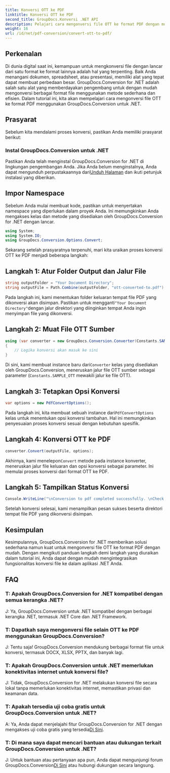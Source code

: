 ```yaml
---
title: Konversi OTT ke PDF
linktitle: Konversi OTT ke PDF
second_title: GroupDocs.Konversi .NET API
description: Pelajari cara mengonversi file OTT ke format PDF dengan mudah menggunakan GroupDocs.Conversion untuk .NET. Integrasikan konversi file dengan mulus ke dalam aplikasi .NET Anda.
weight: 16
url: /id/net/pdf-conversion/convert-ott-to-pdf/
---
```

## Perkenalan

Di dunia digital saat ini, kemampuan untuk mengkonversi file dengan lancar dari satu format ke format lainnya adalah hal yang terpenting. Baik Anda menangani dokumen, spreadsheet, atau presentasi, memiliki alat yang tepat dapat membuat perbedaan besar. GroupDocs.Conversion for .NET adalah salah satu alat yang memberdayakan pengembang untuk dengan mudah mengonversi berbagai format file menggunakan metode sederhana dan efisien. Dalam tutorial ini, kita akan mempelajari cara mengonversi file OTT ke format PDF menggunakan GroupDocs.Conversion untuk .NET.

## Prasyarat

Sebelum kita mendalami proses konversi, pastikan Anda memiliki prasyarat berikut:

### Instal GroupDocs.Conversion untuk .NET

 Pastikan Anda telah menginstal GroupDocs.Conversion for .NET di lingkungan pengembangan Anda. Jika Anda belum menginstalnya, Anda dapat mengunduh perpustakaannya dari[Unduh Halaman](https://releases.groupdocs.com/conversion/net/) dan ikuti petunjuk instalasi yang diberikan.

## Impor Namespace

Sebelum Anda mulai membuat kode, pastikan untuk menyertakan namespace yang diperlukan dalam proyek Anda. Ini memungkinkan Anda mengakses kelas dan metode yang disediakan oleh GroupDocs.Conversion for .NET dengan lancar.

```csharp
using System;
using System.IO;
using GroupDocs.Conversion.Options.Convert;
```


Sekarang setelah prasyaratnya terpenuhi, mari kita uraikan proses konversi OTT ke PDF menjadi beberapa langkah:

## Langkah 1: Atur Folder Output dan Jalur File

```csharp
string outputFolder = "Your Document Directory";
string outputFile = Path.Combine(outputFolder, "ott-converted-to.pdf");
```

 Pada langkah ini, kami menentukan folder keluaran tempat file PDF yang dikonversi akan disimpan. Pastikan untuk mengganti`"Your Document Directory"`dengan jalur direktori yang diinginkan tempat Anda ingin menyimpan file yang dikonversi.

## Langkah 2: Muat File OTT Sumber

```csharp
using (var converter = new GroupDocs.Conversion.Converter(Constants.SAMPLE_OTT))
{
    // Logika konversi akan masuk ke sini
}
```

 Di sini, kami membuat instance baru dari`Converter` kelas yang disediakan oleh GroupDocs.Conversion, meneruskan jalur file OTT sumber sebagai parameter (`Constants.SAMPLE_OTT` mewakili jalur ke file OTT).

## Langkah 3: Tetapkan Opsi Konversi

```csharp
var options = new PdfConvertOptions();
```

 Pada langkah ini, kita membuat sebuah instance dari`PdfConvertOptions` kelas untuk menentukan opsi konversi tambahan. Hal ini memungkinkan penyesuaian proses konversi sesuai dengan kebutuhan spesifik.

## Langkah 4: Konversi OTT ke PDF

```csharp
converter.Convert(outputFile, options);
```

 Akhirnya, kami menelepon`Convert` metode pada instance konverter, meneruskan jalur file keluaran dan opsi konversi sebagai parameter. Ini memulai proses konversi dari format OTT ke PDF.

## Langkah 5: Tampilkan Status Konversi

```csharp
Console.WriteLine("\nConversion to pdf completed successfully. \nCheck output in {0}", outputFolder);
```

Setelah konversi selesai, kami menampilkan pesan sukses beserta direktori tempat file PDF yang dikonversi disimpan.

## Kesimpulan

Kesimpulannya, GroupDocs.Conversion for .NET memberikan solusi sederhana namun kuat untuk mengonversi file OTT ke format PDF dengan mudah. Dengan mengikuti panduan langkah demi langkah yang diuraikan dalam tutorial ini, Anda dapat dengan mudah mengintegrasikan fungsionalitas konversi file ke dalam aplikasi .NET Anda.

## FAQ

### T: Apakah GroupDocs.Conversion for .NET kompatibel dengan semua kerangka .NET?

J: Ya, GroupDocs.Conversion untuk .NET kompatibel dengan berbagai kerangka .NET, termasuk .NET Core dan .NET Framework.

### T: Dapatkah saya mengonversi file selain OTT ke PDF menggunakan GroupDocs.Conversion?

J: Tentu saja! GroupDocs.Conversion mendukung berbagai format file untuk konversi, termasuk DOCX, XLSX, PPTX, dan banyak lagi.

### T: Apakah GroupDocs.Conversion untuk .NET memerlukan konektivitas internet untuk konversi file?

J: Tidak, GroupDocs.Conversion for .NET melakukan konversi file secara lokal tanpa memerlukan konektivitas internet, memastikan privasi dan keamanan data.

### T: Apakah tersedia uji coba gratis untuk GroupDocs.Conversion untuk .NET?

A: Ya, Anda dapat menjelajahi fitur GroupDocs.Conversion for .NET dengan mengakses uji coba gratis yang tersedia[Di Sini](https://releases.groupdocs.com/).

### T: Di mana saya dapat mencari bantuan atau dukungan terkait GroupDocs.Conversion untuk .NET?

 J: Untuk bantuan atau pertanyaan apa pun, Anda dapat mengunjungi forum GroupDocs.Conversion[Di Sini](https://forum.groupdocs.com/c/conversion/11) atau hubungi dukungan secara langsung.